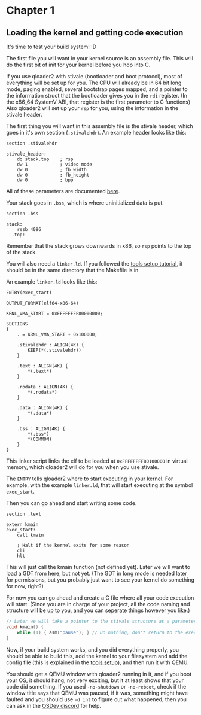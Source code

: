 # Chapter 1
## Loading the kernel and getting code execution

It's time to test your build system! :D

The first file you will want in your kernel source is an assembly file. This will do the first bit of init for your kernel before you hop into C.

If you use qloader2 with stivale  (bootloader and boot protocol), most of everything will be set up for you. The CPU will already be in 64 bit long mode, paging enabled, several bootstrap pages mapped, and a pointer to the information struct that the bootloader gives you in the `rdi` register. (In the x86_64 SystemV ABI, that register is the first parameter to C functions) Also qloader2 will set up your `rsp` for you, using the information in the stivale header.

The first thing you will want in this assembly file is the stivale header, which goes in it's own section (`.stivalehdr`). An example header looks like this:
```x86asm
section .stivalehdr

stivale_header:
    dq stack.top    ; rsp
    dw 1            ; video mode
    dw 0            ; fb_width
    dw 0            ; fb_height
    dw 0            ; bpp
```
All of these parameters are documented [here](https://github.com/qloader2/qloader2/blob/master/STIVALE.md).

Your stack goes in `.bss`, which is where uninitialized data is put.
```x86asm
section .bss

stack:
    resb 4096
  .top:
```
Remember that the stack grows downwards in x86, so `rsp` points to the top of the stack.

You will also need a `linker.ld`. If you followed the [tools setup tutorial](../tools/chapter.md), it should be in the same directory that the Makefile is in.

An example `linker.ld` looks like this:
```
ENTRY(exec_start)

OUTPUT_FORMAT(elf64-x86-64)

KRNL_VMA_START = 0xFFFFFFFF80000000;

SECTIONS
{
    . = KRNL_VMA_START + 0x100000;

    .stivalehdr : ALIGN(4K) {
        KEEP(*(.stivalehdr))
    }

    .text : ALIGN(4K) {
        *(.text*)
    }

    .rodata : ALIGN(4K) {
        *(.rodata*)
    }

    .data : ALIGN(4K) {
        *(.data*)
    }

    .bss : ALIGN(4K) {
        *(.bss*)
        *(COMMON)
    }
}
```
This linker script links the elf to be loaded at `0xFFFFFFFF80100000` in virtual memory, which qloader2 will do for you when you use stivale.

The `ENTRY` tells qloader2 where to start executing in your kernel. For example, with the example `linker.ld`, that will start executing at the symbol `exec_start`.

Then you can go ahead and start writing some code.
```x86asm
section .text

extern kmain
exec_start:
    call kmain

    ; Halt if the kernel exits for some reason
    cli
    hlt
```
This will just call the kmain function (not defined yet). Later we will want to load a GDT from here, but not yet. (The GDT in long mode is needed later for permissions, but you probably just want to see your kernel do something for now, right?)

For now you can go ahead and create a C file where all your code execution will start.
(Since you are in charge of your project, all the code naming and structure will be up to you, and you can seperate things however you like.)

```c
// Later we will take a pointer to the stivale structure as a parameter
void kmain() {
    while (1) { asm("pause"); } // Do nothing, don't return to the execution starting point
}
```

Now, if your build system works, and you did everything properly, you should be able to build this, add the kernel to your filesystem and add the config file (this is explained in the [tools setup](../tools/chapter.md)), and then run it with QEMU. 

You should get a QEMU window  with qloader2 running in it, and if you boot your OS, it should hang, not very exciting, but it at least shows that your code did something. If you used `-no-shutdown` or `-no-reboot`, check if the window title says that QEMU was paused, if it was, something might have faulted and you should use `-d int` to figure out what happened, then you can ask in the [OSDev discord](https://discord.gg/RnCtsqD) for help.